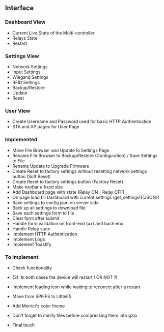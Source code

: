 ## Interface

### Dashboard View

- Current Live State of the Multi-controller
- Relays State
- Restart

### Settings View

- Network Settings
- Input Settings
- Wiegand Settings
- RFID Settings
- Backup/Restore
- Update
- Reset

### User View

- Create Username and Password used for basic HTTP Authentication
- STA and AP pages for User Page

### Implemented

- Move File Browser and Update to Settings Page
- Rename File Browser to Backup/Restore (Configuration) / Save Settings to File
- Rename Update to Upgrade Firmware
- Create Reset to factory settings without resetting network settings button (Soft Reset)
- Create Reset to factory settings button (Factory Reset)
- Make navbar a fixed size
- Add Dashboard page with state (Relay ON - Relay OFF)
- On page load fill Dashboard with current settings (get_settings(){JSON})
- Save settings to config.json on server side
- Back up all settings to download file
- Save each settings form to file
- Clear form after submit
- Handle form validation on front-end (ux) and back-end
- Handle Relay state
- Implement HTTP Authentication
- Implement Logs
- Implement Toastify

### To implement

- Check functionality
- (3): In both cases the device will restart ! OR NOT ?!
- Implement loading icon while waiting to reconect after a restart

- Move from SPIFFS to LittleFS
- Add Metrici's color theme
- Don't forget to minify files before compressing them into gzip
- Final touch